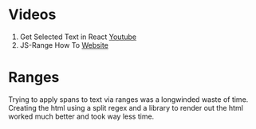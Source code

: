 # Videos

1. Get Selected Text in React [Youtube](https://www.youtube.com/watch?v=qkCV4DesiCs)
2. JS-Range How To [Website](https://javascript.info/selection-range)

# Ranges

Trying to apply spans to text via ranges was a longwinded waste of time. Creating the html using a split regex and a library to render out the html worked much better and took way less time.
